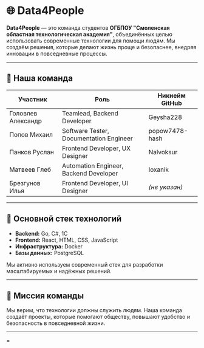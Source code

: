 # 🌐 Data4People

**Data4People** — это команда студентов **ОГБПОУ "Смоленская областная технологическая академия"**, объединённых целью использовать современные технологии для помощи людям. Мы создаём решения, которые делают жизнь проще и безопаснее, внедряя инновации в повседневные процессы.  

---

## 👥 Наша команда

| Участник | Роль | Никнейм GitHub |
|----------|------|----------------|
| Головлев Александр | Teamlead, Backend Developer | Geysha228 |
| Попов Михаил | Software Tester, Documentation Engineer | popow7478-hash |
| Панков Руслан | Frontend Developer, UX Designer | Nalvoksur |
| Матвеев Глеб | Automation Engineer, Backend Developer | loxanik |
| Брезгунов Илья | Frontend Developer, UI Designer | *(не указан)* |

---

## 🚀 Основной стек технологий

- **Backend:** Go, C#, 1С  
- **Frontend:** React, HTML, CSS, JavaScript  
- **Инфраструктура:** Docker  
- **Базы данных:** PostgreSQL  

Мы активно используем современный стек для разработки масштабируемых и надёжных решений.  

---

## 🌟 Миссия команды

Мы верим, что технологии должны служить людям. Наша команда создаёт проекты, которые помогают обществу, повышают удобство и безопасность в повседневной жизни.  

---
=
